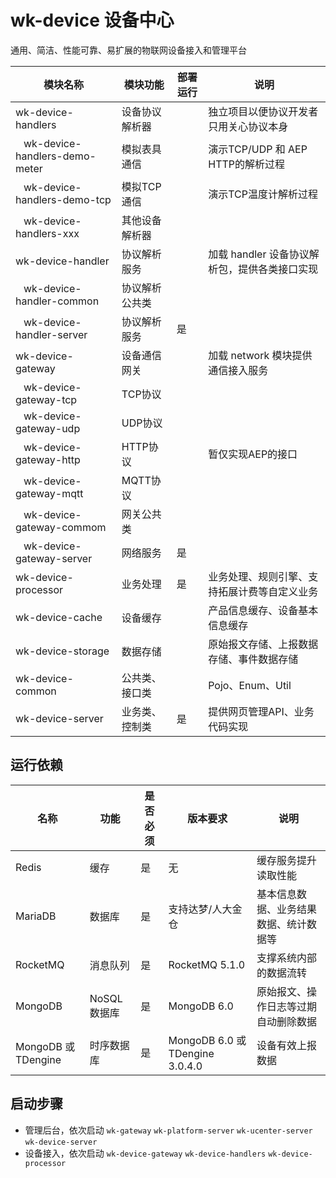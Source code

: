 # wk-device 设备中心

通用、简洁、性能可靠、易扩展的物联网设备接入和管理平台

模块名称 | 模块功能 | 部署运行 | 说明 |
----|------|----|----
wk-device-handlers | 设备协议解析器 | | 独立项目以便协议开发者只用关心协议本身 
&nbsp;&nbsp;&nbsp;wk-device-handlers-demo-meter | 模拟表具通信  | | 演示TCP/UDP 和 AEP HTTP的解析过程
&nbsp;&nbsp;&nbsp;wk-device-handlers-demo-tcp | 模拟TCP通信 | | 演示TCP温度计解析过程
&nbsp;&nbsp;&nbsp;wk-device-handlers-xxx | 其他设备解析器 | | 
wk-device-handler | 协议解析服务  |  | 加载 handler 设备协议解析包，提供各类接口实现
&nbsp;&nbsp;&nbsp;wk-device-handler-common | 协议解析公共类  | | 
&nbsp;&nbsp;&nbsp;wk-device-handler-server | 协议解析服务  | 是 | 
wk-device-gateway | 设备通信网关 |  | 加载 network 模块提供通信接入服务
&nbsp;&nbsp;&nbsp;wk-device-gateway-tcp | TCP协议  | |
&nbsp;&nbsp;&nbsp;wk-device-gateway-udp | UDP协议  | |
&nbsp;&nbsp;&nbsp;wk-device-gateway-http | HTTP协议  | | 暂仅实现AEP的接口
&nbsp;&nbsp;&nbsp;wk-device-gateway-mqtt | MQTT协议  | |
&nbsp;&nbsp;&nbsp;wk-device-gateway-commom | 网关公共类  | |
&nbsp;&nbsp;&nbsp;wk-device-gateway-server | 网络服务  | 是 |
wk-device-processor | 业务处理  | 是 | 业务处理、规则引擎、支持拓展计费等自定义业务
wk-device-cache | 设备缓存  | | 产品信息缓存、设备基本信息缓存
wk-device-storage | 数据存储  | | 原始报文存储、上报数据存储、事件数据存储
wk-device-common | 公共类、接口类  | | Pojo、Enum、Util
wk-device-server | 业务类、控制类 | 是 | 提供网页管理API、业务代码实现

## 运行依赖

名称 | 功能 | 是否必须 | 版本要求 | 说明 |
----|------|----|----|----
Redis | 缓存 | 是 | 无 |缓存服务提升读取性能 |
MariaDB | 数据库 | 是 | 支持达梦/人大金仓 |基本信息数据、业务结果数据、统计数据等 |
RocketMQ | 消息队列 | 是 | RocketMQ 5.1.0 | 支撑系统内部的数据流转 |
MongoDB | NoSQL数据库 | 是 | MongoDB 6.0 |原始报文、操作日志等过期自动删除数据 |
MongoDB 或 TDengine | 时序数据库 | 是 | MongoDB 6.0 或 TDengine 3.0.4.0 | 设备有效上报数据 |

## 启动步骤

* 管理后台，依次启动 `wk-gateway` `wk-platform-server` `wk-ucenter-server` `wk-device-server`
* 设备接入，依次启动 `wk-device-gateway` `wk-device-handlers` `wk-device-processor`

